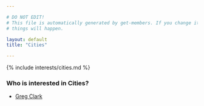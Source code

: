 ```yaml
---

# DO NOT EDIT!
# This file is automatically generated by get-members. If you change it, bad
# things will happen.

layout: default
title: "Cities"

---
```


{% include interests/cities.md %}

### Who is interested in Cities?


* [Greg Clark](/members/greg-clark.html)
